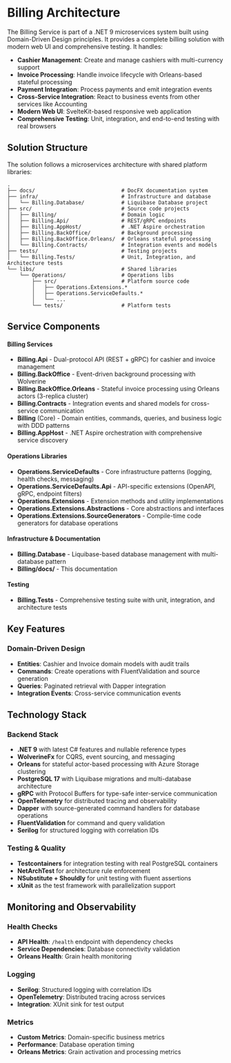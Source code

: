 # Billing Architecture

The Billing Service is part of a .NET 9 microservices system built using Domain-Driven Design principles. It provides a complete billing solution with modern web UI and comprehensive testing. It handles:

-   **Cashier Management**: Create and manage cashiers with multi-currency support
-   **Invoice Processing**: Handle invoice lifecycle with Orleans-based stateful processing
-   **Payment Integration**: Process payments and emit integration events
-   **Cross-Service Integration**: React to business events from other services like Accounting
-   **Modern Web UI**: SvelteKit-based responsive web application
-   **Comprehensive Testing**: Unit, integration, and end-to-end testing with real browsers

## Solution Structure

The solution follows a microservices architecture with shared platform libraries:

```
.
├── docs/                            # DocFX documentation system
├── infra/                           # Infrastructure and database
│   └── Billing.Database/            # Liquibase Database project
├── src/                             # Source code projects
│   ├── Billing/                     # Domain logic
│   ├── Billing.Api/                 # REST/gRPC endpoints
│   ├── Billing.AppHost/             # .NET Aspire orchestration
│   ├── Billing.BackOffice/          # Background processing
│   ├── Billing.BackOffice.Orleans/  # Orleans stateful processing
│   └── Billing.Contracts/           # Integration events and models
├── tests/                           # Testing projects
│   └── Billing.Tests/               # Unit, Integration, and Architecture tests
└── libs/                            # Shared libraries
    └── Operations/                  # Operations libs
        ├── src/                     # Platform source code
        │   ├── Operations.Extensions.*
        │   ├── Operations.ServiceDefaults.*
        │   └── ...
        └── tests/                   # Platform tests
```

## Service Components

#### **Billing Services**

-   **Billing.Api** - Dual-protocol API (REST + gRPC) for cashier and invoice management
-   **Billing.BackOffice** - Event-driven background processing with Wolverine
-   **Billing.BackOffice.Orleans** - Stateful invoice processing using Orleans actors (3-replica cluster)
-   **Billing.Contracts** - Integration events and shared models for cross-service communication
-   **Billing** (Core) - Domain entities, commands, queries, and business logic with DDD patterns
-   **Billing.AppHost** - .NET Aspire orchestration with comprehensive service discovery

#### **Operations Libraries**

-   **Operations.ServiceDefaults** - Core infrastructure patterns (logging, health checks, messaging)
-   **Operations.ServiceDefaults.Api** - API-specific extensions (OpenAPI, gRPC, endpoint filters)
-   **Operations.Extensions** - Extension methods and utility implementations
-   **Operations.Extensions.Abstractions** - Core abstractions and interfaces
-   **Operations.Extensions.SourceGenerators** - Compile-time code generators for database operations

#### **Infrastructure & Documentation**

-   **Billing.Database** - Liquibase-based database management with multi-database pattern
-   **Billing/docs/** - This documentation

#### **Testing**

-   **Billing.Tests** - Comprehensive testing suite with unit, integration, and architecture tests

## Key Features

### Domain-Driven Design

-   **Entities**: Cashier and Invoice domain models with audit trails
-   **Commands**: Create operations with FluentValidation and source generation
-   **Queries**: Paginated retrieval with Dapper integration
-   **Integration Events**: Cross-service communication events

## Technology Stack

### **Backend Stack**

-   **.NET 9** with latest C# features and nullable reference types
-   **WolverineFx** for CQRS, event sourcing, and messaging
-   **Orleans** for stateful actor-based processing with Azure Storage clustering
-   **PostgreSQL 17** with Liquibase migrations and multi-database architecture
-   **gRPC** with Protocol Buffers for type-safe inter-service communication
-   **OpenTelemetry** for distributed tracing and observability
-   **Dapper** with source-generated command handlers for database operations
-   **FluentValidation** for command and query validation
-   **Serilog** for structured logging with correlation IDs

### **Testing & Quality**

-   **Testcontainers** for integration testing with real PostgreSQL containers
-   **NetArchTest** for architecture rule enforcement
-   **NSubstitute + Shouldly** for unit testing with fluent assertions
-   **xUnit** as the test framework with parallelization support

## Monitoring and Observability

### Health Checks

-   **API Health**: `/health` endpoint with dependency checks
-   **Service Dependencies**: Database connectivity validation
-   **Orleans Health**: Grain health monitoring

### Logging

-   **Serilog**: Structured logging with correlation IDs
-   **OpenTelemetry**: Distributed tracing across services
-   **Integration**: XUnit sink for test output

### Metrics

-   **Custom Metrics**: Domain-specific business metrics
-   **Performance**: Database operation timing
-   **Orleans Metrics**: Grain activation and processing metrics

